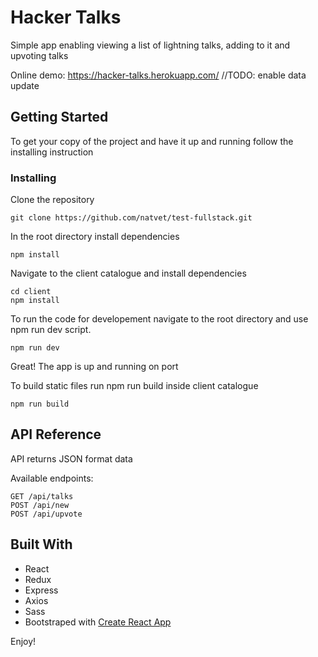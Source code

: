 # Hacker Talks

Simple app enabling viewing a list of lightning talks, adding to it and upvoting talks

Online demo: https://hacker-talks.herokuapp.com/ //TODO: enable data update

## Getting Started

To get your copy of the project and have it up and running follow the installing instruction

### Installing

Clone the repository

```
git clone https://github.com/natvet/test-fullstack.git
```

In the root directory install dependencies

```
npm install
```

Navigate to the client catalogue and install dependencies

```
cd client
npm install
```

To run the code for developement navigate to the root directory and use npm run dev script.

```
npm run dev
```

Great! The app is up and running on port 

To build static files run npm run build inside client catalogue

```
npm run build
```

## API Reference

API returns JSON format data

Available endpoints:

```
GET /api/talks
POST /api/new
POST /api/upvote
```

## Built With

* React
* Redux
* Express
* Axios
* Sass
* Bootstraped with [Create React App](https://github.com/facebookincubator/create-react-app)

Enjoy!